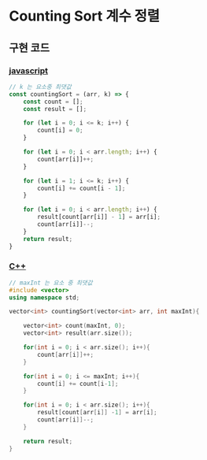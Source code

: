# Counting Sort 계수 정렬



## 구현 코드



### [javascript](<https://github.com/Min-92/DataStructure/blob/master/sort/countingSort.js>) 

```javascript
// k 는 요소중 최댓값
const countingSort = (arr, k) => {
    const count = [];
    const result = [];

    for (let i = 0; i <= k; i++) {
        count[i] = 0;
    }

    for (let i = 0; i < arr.length; i++) {
        count[arr[i]]++;
    }

    for (let i = 1; i <= k; i++) {
        count[i] += count[i - 1];
    }

    for (let i = 0; i < arr.length; i++) {
        result[count[arr[i]] - 1] = arr[i];
        count[arr[i]]--;
    }
    return result;
}
```



### [C++](<https://github.com/Min-92/DataStructure/blob/master/sort/countingSort.cpp>)

```c++
// maxInt 는 요소 중 최댓값
#include <vector>
using namespace std;

vector<int> countingSort(vector<int> arr, int maxInt){

    vector<int> count(maxInt, 0);
    vector<int> result(arr.size());

    for(int i = 0; i < arr.size(); i++){
        count[arr[i]]++;
    }

    for(int i = 0; i <= maxInt; i++){
        count[i] += count[i-1];
    }

    for(int i = 0; i < arr.size(); i++){
        result[count[arr[i]] -1] = arr[i];
        count[arr[i]]--;
    }

    return result;
}
```

